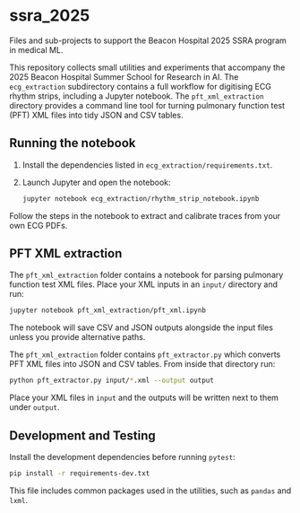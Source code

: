 # ssra_2025
Files and sub-projects to support the Beacon Hospital 2025 SSRA program in medical ML.

This repository collects small utilities and experiments that accompany the 2025
Beacon Hospital Summer School for Research in AI.  The `ecg_extraction`
subdirectory contains a full workflow for digitising ECG rhythm strips,
including a Jupyter notebook. The `pft_xml_extraction` directory provides a
command line tool for turning pulmonary function test (PFT) XML files into
tidy JSON and CSV tables.

## Running the notebook

1. Install the dependencies listed in
   `ecg_extraction/requirements.txt`.
2. Launch Jupyter and open the notebook:

   ```bash
   jupyter notebook ecg_extraction/rhythm_strip_notebook.ipynb
   ```

Follow the steps in the notebook to extract and calibrate traces from your own
ECG PDFs.

## PFT XML extraction

The `pft_xml_extraction` folder contains a notebook for parsing pulmonary function test XML files.
Place your XML inputs in an `input/` directory and run:

```bash
jupyter notebook pft_xml_extraction/pft_xml.ipynb
```

The notebook will save CSV and JSON outputs alongside the input files unless you provide alternative paths.

The `pft_xml_extraction` folder contains `pft_extractor.py` which converts PFT
XML files into JSON and CSV tables. From inside that directory run:

```bash
python pft_extractor.py input/*.xml --output output
```

Place your XML files in `input` and the outputs will be
written next to them under `output`.

## Development and Testing

Install the development dependencies before running `pytest`:

```bash
pip install -r requirements-dev.txt
```

This file includes common packages used in the utilities, such as `pandas` and `lxml`.
